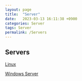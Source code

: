 ```yaml
---
layout: page
title:  "Server"
date:   2023-03-13 16:11:38 +0900
categories: Server
tags: Server
permalink: /Servers
---
```


## Servers

[Linux](/Servers/Linux/Linux)

[Windows Server](/Servers/Windows)